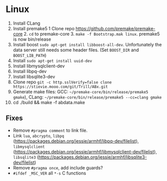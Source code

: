# Linux

1. Install CLang
2. Install premake5
    1 Clone repo https://github.com/premake/premake-core
    2. `cd` to premake-core
    3. `make -f Bootstrap.mak linux`. premake5 is now bin/release  
3. Install boost `sudo apt-get install libboost-all-dev`. Unfortunately the data server still needs some header files.
  (Set `BOOST_DIR` and `BOOST_LIB_PATH`)
4. Install `sudo apt-get install uuid-dev`
5. Install libmysqlclient-dev
6. Install libpq-dev
7. Install libsqlite3-dev
3. Clone repo `git -c http.sslVerify=false clone https://stievie.mooo.com/git/Trill/ABx.git`
4. Generate make files: GCC: `~/premake-core/bin/release/premake5 gmake`), CLang: `~/premake-core/bin/release/premake5 --cc=clang gmake`
5. cd ./build && make -f abdata.make

## Fixes

* Remove `#pragma comment` to link file. 
* Link `lua`, `abcrypto`, `libpq` (https://packages.debian.org/jessie/armhf/libpq-dev/filelist), `libmysqlclient` (https://packages.debian.org/jessie/armhf/libmysqlclient-dev/filelist), `libsqlite3` (https://packages.debian.org/jessie/armhf/libsqlite3-dev/filelist)
* Remove `#pragma once`, add include guards?
* `#ifdef _MSC_VER` all `*-s` C functions
